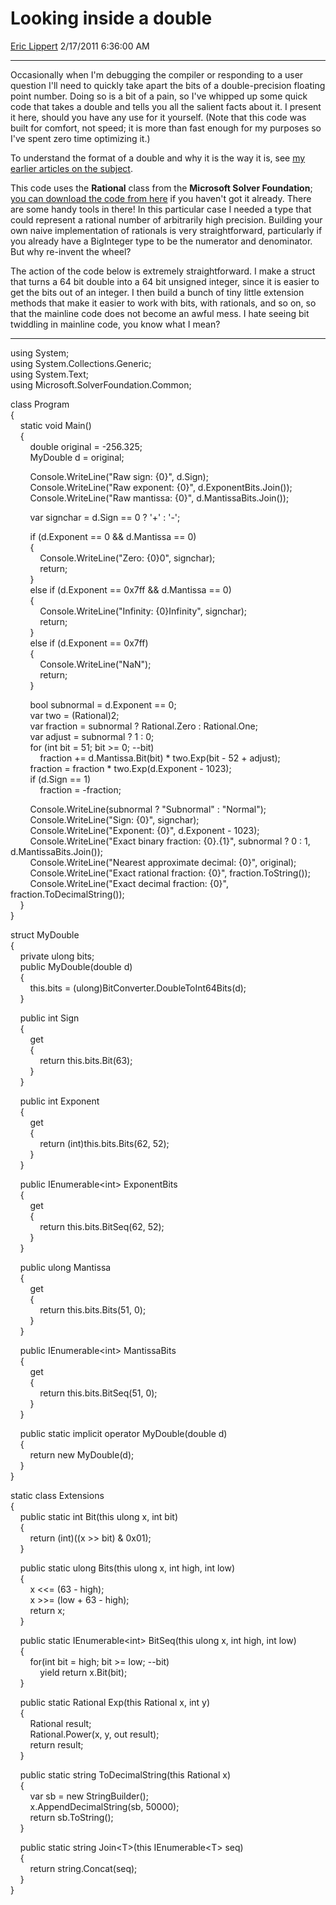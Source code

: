 # Looking inside a double

[Eric Lippert](https://social.msdn.microsoft.com/profile/Eric%20Lippert) 2/17/2011 6:36:00 AM

-----

Occasionally when I'm debugging the compiler or responding to a user question I'll need to quickly take apart the bits of a double-precision floating point number. Doing so is a bit of a pain, so I've whipped up some quick code that takes a double and tells you all the salient facts about it. I present it here, should you have any use for it yourself. (Note that this code was built for comfort, not speed; it is more than fast enough for my purposes so I've spent zero time optimizing it.)

To understand the format of a double and why it is the way it is, see [my earlier articles on the subject](http://blogs.msdn.com/b/ericlippert/archive/tags/floating+point+arithmetic/).

This code uses the **Rational** class from the **Microsoft Solver Foundation**; [you can download the code from here](http://code.msdn.microsoft.com/solverfoundation) if you haven't got it already. There are some handy tools in there\! In this particular case I needed a type that could represent a rational number of arbitrarily high precision. Building your own naive implementation of rationals is very straightforward, particularly if you already have a BigInteger type to be the numerator and denominator. But why re-invent the wheel?

The action of the code below is extremely straightforward. I make a struct that turns a 64 bit double into a 64 bit unsigned integer, since it is easier to get the bits out of an integer. I then build a bunch of tiny little extension methods that make it easier to work with bits, with rationals, and so on, so that the mainline code does not become an awful mess. I hate seeing bit twiddling in mainline code, you know what I mean?

-----

 

using System;  
using System.Collections.Generic;  
using System.Text;  
using Microsoft.SolverFoundation.Common;

class Program  
{  
    static void Main()  
    {  
        double original = -256.325;  
        MyDouble d = original;

        Console.WriteLine("Raw sign: {0}", d.Sign);  
        Console.WriteLine("Raw exponent: {0}", d.ExponentBits.Join());  
        Console.WriteLine("Raw mantissa: {0}", d.MantissaBits.Join());

        var signchar = d.Sign == 0 ? '+' : '-';

        if (d.Exponent == 0 && d.Mantissa == 0)  
        {  
            Console.WriteLine("Zero: {0}0", signchar);  
            return;  
        }  
        else if (d.Exponent == 0x7ff && d.Mantissa == 0)  
        {  
            Console.WriteLine("Infinity: {0}Infinity", signchar);  
            return;  
        }  
        else if (d.Exponent == 0x7ff)  
        {  
            Console.WriteLine("NaN");  
            return;  
        }

        bool subnormal = d.Exponent == 0;  
        var two = (Rational)2;  
        var fraction = subnormal ? Rational.Zero : Rational.One;  
        var adjust = subnormal ? 1 : 0;  
        for (int bit = 51; bit \>= 0; --bit)  
            fraction += d.Mantissa.Bit(bit) \* two.Exp(bit - 52 + adjust);  
        fraction = fraction \* two.Exp(d.Exponent - 1023);  
        if (d.Sign == 1)  
            fraction = -fraction;

        Console.WriteLine(subnormal ? "Subnormal" : "Normal");  
        Console.WriteLine("Sign: {0}", signchar);  
        Console.WriteLine("Exponent: {0}", d.Exponent - 1023);  
        Console.WriteLine("Exact binary fraction: {0}.{1}", subnormal ? 0 : 1, d.MantissaBits.Join());  
        Console.WriteLine("Nearest approximate decimal: {0}", original);  
        Console.WriteLine("Exact rational fraction: {0}", fraction.ToString());  
        Console.WriteLine("Exact decimal fraction: {0}", fraction.ToDecimalString());  
    }  
}

struct MyDouble  
{  
    private ulong bits;  
    public MyDouble(double d)  
    {  
        this.bits = (ulong)BitConverter.DoubleToInt64Bits(d);  
    }

    public int Sign  
    {  
        get  
        {  
            return this.bits.Bit(63);  
        }  
    }

    public int Exponent  
    {  
        get  
        {  
            return (int)this.bits.Bits(62, 52);  
        }  
    }

    public IEnumerable\<int\> ExponentBits  
    {  
        get  
        {  
            return this.bits.BitSeq(62, 52);  
        }  
    }

    public ulong Mantissa  
    {  
        get  
        {  
            return this.bits.Bits(51, 0);  
        }  
    }

    public IEnumerable\<int\> MantissaBits  
    {  
        get  
        {  
            return this.bits.BitSeq(51, 0);  
        }  
    }

    public static implicit operator MyDouble(double d)  
    {  
        return new MyDouble(d);  
    }  
}

static class Extensions  
{  
    public static int Bit(this ulong x, int bit)  
    {  
        return (int)((x \>\> bit) & 0x01);  
    }

    public static ulong Bits(this ulong x, int high, int low)  
    {  
        x \<\<= (63 - high);  
        x \>\>= (low + 63 - high);  
        return x;  
    }

    public static IEnumerable\<int\> BitSeq(this ulong x, int high, int low)  
    {  
        for(int bit = high; bit \>= low; --bit)  
            yield return x.Bit(bit);  
    }

    public static Rational Exp(this Rational x, int y)  
    {  
        Rational result;  
        Rational.Power(x, y, out result);  
        return result;  
    }

    public static string ToDecimalString(this Rational x)  
    {  
        var sb = new StringBuilder();  
        x.AppendDecimalString(sb, 50000);  
        return sb.ToString();  
    }

    public static string Join\<T\>(this IEnumerable\<T\> seq)  
    {  
        return string.Concat(seq);  
    }  
}

